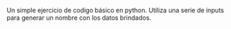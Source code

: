 Un simple ejercicio de codigo básico en python. Utiliza una serie de inputs para generar un nombre con los datos brindados.
